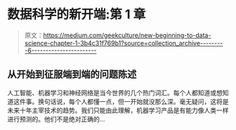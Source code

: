 # 数据科学的新开端:第 1 章

> 原文：<https://medium.com/geekculture/new-beginning-to-data-science-chapter-1-3b4c31f769b1?source=collection_archive---------6----------------------->

## 从开始到征服端到端的问题陈述

人工智能、机器学习和神经网络是当今世界的几个热门词汇。每个人都知道或想知道这件事。换句话说，每个人都懂一点，但一开始就没那么深。毫无疑问，这将是未来十年主宰技术的趋势。我们只能由此理解，机器学习产品是有能力像人类一样进行预测的。他们不是绝对正确的…